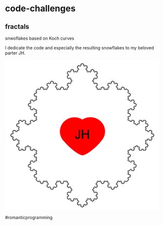 # code-challenges

## fractals 
snwoflakes based on Koch curves

I dedicate the code and especially the resulting snowflakes to my beloved parter JH.

<img src="https://github.com/genughaben/code-challenges/blob/master/fractals/snow_flake_heart_for_JH.png?raw=true"
     alt="Heart of Dedication"/>

#romanticprogramming
